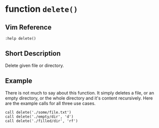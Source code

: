 # function `delete()`

## Vim Reference

    :help delete()

## Short Description
Delete given file or directory.

## Example
There is not much to say about this function. It simply deletes a file, or an empty directory, or the whole directory and
it's content recursively. Here are the example calls for all three use cases.

    call delete('./some/file.txt')
    call delete('./empty/dir', 'd')
    call delete('./filled/dir', 'rf')

